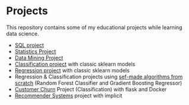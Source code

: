 # Projects
This repository contains some of my educational projects while learning data science. 

- [SQL project](https://github.com/YanaAbakumova/Projects/tree/main/SQL-Project)
- [Statistics Project](https://github.com/YanaAbakumova/Projects/tree/main/Statistics%20-%20Project)
- [Data Mining Project](https://github.com/YanaAbakumova/Projects/tree/main/Data%20mining-Project)
- [Classification project](https://github.com/YanaAbakumova/Projects/tree/main/Predict%20Credit%20Default%20(classification)) with classic sklearn models
- [Regression project](https://github.com/YanaAbakumova/Projects/tree/main/Real%20Estate%20Price%20Prediction%20(regression)) with classic sklearn models
- Regression & Classification projects using [sef-made algorithms from scratch](https://github.com/YanaAbakumova/Projects/tree/main/ML%20from%20scratch%20(ML%20Algorithms))
(Random Forest Classifier and Gradient Boosting Regressor)
- [Customer Churn](https://github.com/YanaAbakumova/Projects/tree/main/Customer_Churn_Prediction) Project (Classification) with flask and Docker
- [Recommender Systems](https://github.com/YanaAbakumova/Projects/tree/main/Recommender%20Systems%20Project) project with implicit
